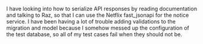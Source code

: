 I have looking into how to serialize API responses by reading documentation and talking to Raz, so that I can use the Netflix fast_jsonapi for the notice service. I have been having a lot of trouble adding validations to the migration and model because I somehow messed up the configuration of the test database, so all of my test cases fail when they should not be.
